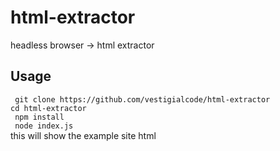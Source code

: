 # html-extractor
headless browser -> html extractor
## Usage 
 ` git clone https://github.com/vestigialcode/html-extractor`<br/>
 ` cd html-extractor `<br/>
 ` npm install`<br/>
 ` node index.js`<br/>
 this will show the example site html
